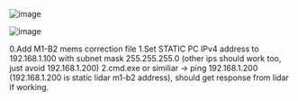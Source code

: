 ![image](https://github.com/user-attachments/assets/2f7c2d88-c3e2-4e63-b11b-09dde81358e5)

![image](https://github.com/user-attachments/assets/b8d0ae13-999f-4756-a63c-972d4d4989c8)

0.Add M1-B2 mems correction file
1.Set STATIC PC IPv4 address to 192.168.1.100 with subnet mask 255.255.255.0 (other ips should work too, just avoid 192.168.1.200)
2.cmd.exe or similiar -> ping 192.168.1.200 (192.168.1.200 is static lidar m1-b2 address), should get response from lidar if working.
